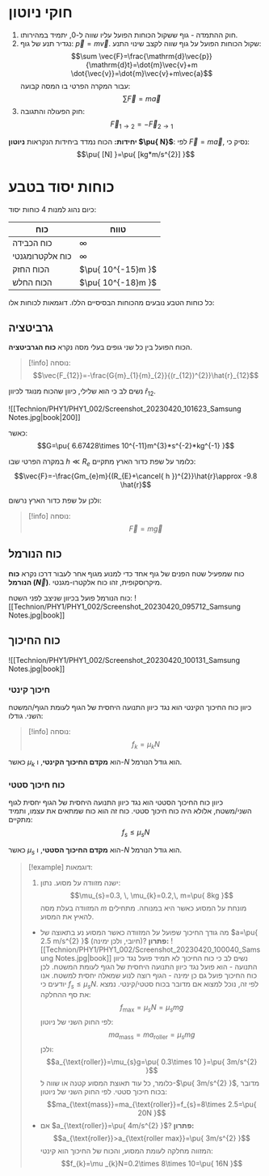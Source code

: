 # חוקי ניוטון
1. חוק ההתמדה - גוף ששקול הכוחות הפועל עליו שווה ל-$0$, יתמיד במהירותו.
2. נגדיר תנע של גוף: $\vec{p}=m\vec{v}$. שקול הכוחות הפועל על גוף שווה לקצב שינוי התנע:
	$$\sum \vec{F}=\frac{\mathrm{d}\vec{p}}{\mathrm{d}t}=\dot{m}\vec{v}+m \dot{\vec{v}}=\dot{m}\vec{v}+m\vec{a}$$
	עבור המקרה הפרטי בו המסה קבועה:
	$$\sum \vec{F}=m\vec{a}$$
3. חוק הפעולה והתגובה:
	$$\vec{F}_{1\to 2}=-\vec{F}_{2\to 1}$$

**יחידות:**
הכוח נמדד ביחידות הנקראות **ניוטון $\pu{ N}$**:
לפי $\vec{F}=m\vec{a}$, נסיק כי:
$$\pu{ [N] }=\pu{ [kg*m/s^{2}] }$$

# כוחות יסוד בטבע
כיום נהוג למנות 4 כוחות יסוד:

כוח|טווח
-|-
כוח הכבידה|$\infty$
כוח אלקטרומגנטי|$\infty$
הכוח החזק|$\pu{ 10^{-15}m }$
הכוח החלש|$\pu{ 10^{-18}m }$

כל כוחות הטבע נובעים מהכוחות הבסיסיים הללו. דוגמאות לכוחות אלו:

## גרביטציה
הכוח הפועל בין כל שני גופים בעלי מסה נקרא **כוח הגרביטציה**.
>[!info] נוסחה:
$$\vec{F_{12}}=-\frac{G{m}_{1}{m}_{2}}{(r_{12})^{2}}\hat{r}_{12}$$

נשים לב כי הוא שלילי, כיוון שהכוח מנוגד לכיוון $\hat{r}_{12}$.

![[Technion/PHY1/PHY1_002/Screenshot_20230420_101623_Samsung Notes.jpg|book|200]]

כאשר:
$$G=\pu{ 6.67428\times 10^{-11}m^{3}*s^{-2}*kg^{-1} }$$

במקרה הפרטי שבו $h\ll R_{e}$ כלומר על שפת כדור הארץ מתקיים:
$$\vec{F}=-\frac{Gm_{e}m}{(R_{E}+\cancel{ h })^{2}}\hat{r}\approx -9.8 \hat{r}$$

ולכן על שפת כדור הארץ נרשום:
>[!info] נוסחה:
$$\vec{F}=m\vec{g}$$

## כוח הנורמל
כוח שמפעיל שטח הפנים של גוף אחד כדי למנוע מגוף אחר לעבור דרכו נקרא **כוח הנורמל $(\vec{N})$**. מיקרוסקופית, זהו כוח אלקטרו-מגנטי.

כוח הנורמל פועל בכיוון שניצב לפני השטח:
![[Technion/PHY1/PHY1_002/Screenshot_20230420_095712_Samsung Notes.jpg|book]]

## כוח החיכוך

![[Technion/PHY1/PHY1_002/Screenshot_20230420_100131_Samsung Notes.jpg|book]]

### חיכוך קינטי
כיוון כוח החיכוך הקינטי הוא נגד כיוון התנועה היחסית של הגוף לעומת הגוף/המשטח השני. גודלו:
>[!info] נוסחה:
$$f_{k}=\mu_{k}N$$

כאשר $\mu_{k}$ הוא **מקדם החיכוך הקינטי**, ו-$N$ הוא גודל הנורמל.

### כוח חיכוך סטטי
כיוון כוח החיכוך הסטטי הוא נגד כיוון התנועה היחסית של הגוף יחסית לגוף השני/משטח, אלולא היה כוח חיכוך סטטי.
כוח זה הוא כוח שמתאים את עצמו, ותמיד מתקיים:
$$f_{s}\leq \mu_{s}N$$

כאשר $\mu_{s}$ הוא **מקדם החיכוך הסטטי**, ו-$N$ הוא גודל הנורמל.

>[!example] דוגמאות:
>1. ישנה מזוודה על מסוע. נתון:
>	$$\mu_{s}=0.3, \, \mu_{k}=0.2,\, m=\pu{ 8kg }$$
>	המזוודה בעלת מסה $m$ מונחת על המסוע כאשר היא במנוחה. מתחילים להאיץ את המסוע.
>	- מה גודך החיכוך שפועל על המזוודה כאשר המסוע נע בתאוצה של $a=\pu{ 2.5 m/s^{2} }$ (חיובי, ולכן ימינה)?
>		**פתרון:**
>		![[Technion/PHY1/PHY1_002/Screenshot_20230420_100040_Samsung Notes.jpg|book]]
>		נשים לב כי כוח החיכוך לא תמיד פועל נגד כיוון התנועה - הוא פועל נגד כיוון התנועה היחסית של הגוף לעומת המשטח. לכן כוח החיכוך פועל גם כן ימינה - הגוף רוצה לנוע שמאלה יחסית למשטח.
>		אנו יודעים כי $f_{s}\leq \mu_{s}N$. לפי זה, נוכל למצוא אם מדובר בכוח סטטי/קינטי. נמצא את סף ההחלקה:
>		$$f_{\text{max}}=\mu_{s}N=\mu_{s}mg$$
>		לפי החוק השני של ניוטון:
>		$$ma_{\text{mass}}=ma_{\text{roller}}=\mu_{s}mg$$
>		ולכן:
>		$$a_{\text{roller}}=\mu_{s}g=\pu{ 0.3\times 10 }=\pu{ 3m/s^{2} }$$
>		כלומר, כל עוד תאוצת המסוע קטנה או שווה ל-$\pu{ 3m/s^{2} }$, מדובר בכוח חיכוך סטטי.
>		לפי החוק השני של ניוטון:
>		$$ma_{\text{mass}}=ma_{\text{roller}}=f_{s}=8\times 2.5=\pu{ 20N }$$
>	- אם $a_{\text{roller}}=\pu{ 4m/s^{2} }$?
>		**פתרון:**
>		$$a_{\text{roller}}>a_{\text{roller max}}=\pu{ 3m/s^{2} }$$
>		המזווה מחלקה לעומת המסוע, והכוח של החיכוך הוא קינטי:
>		$$f_{k}=\mu _{k}N=0.2\times 8\times 10=\pu{ 16N }$$